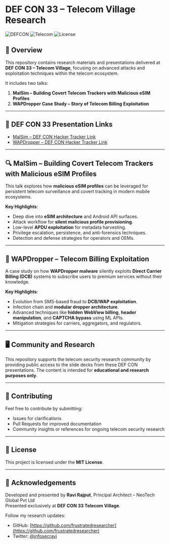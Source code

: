 
# **DEF CON 33 – Telecom Village Research**

![DEFCON](https://img.shields.io/badge/Conference-DEFCON33-black) ![Telecom](https://img.shields.io/badge/Track-Telecom%20Village-blue) ![License](https://img.shields.io/badge/License-MIT-purple)

## **📌 Overview**

This repository contains research materials and presentations delivered at **DEF CON 33 – Telecom Village**, focusing on advanced attacks and exploitation techniques within the telecom ecosystem.  

It includes two talks:  

1. **MalSim – Building Covert Telecom Trackers with Malicious eSIM Profiles**  
2. **WAPDropper Case Study – Story of Telecom Billing Exploitation**

---

## **🎤 DEF CON 33 Presentation Links**

- [MalSim – DEF CON Hacker Tracker Link](https://hackertracker.app/event/?conf=DEFCON33&event=62203)  
- [WAPDropper – DEF CON Hacker Tracker Link](https://hackertracker.app/event/?conf=DEFCON33&event=62198)  

---

## **🔍 MalSim – Building Covert Telecom Trackers with Malicious eSIM Profiles**

This talk explores how **malicious eSIM profiles** can be leveraged for persistent telecom surveillance and covert tracking in modern mobile ecosystems.

**Key Highlights**:  
- Deep dive into **eSIM architecture** and Android API surfaces.  
- Attack workflow for **silent malicious profile provisioning**.  
- Low-level **APDU exploitation** for metadata harvesting.  
- Privilege escalation, persistence, and anti-forensics techniques.  
- Detection and defense strategies for operators and OEMs.  

---

## **📡 WAPDropper – Telecom Billing Exploitation**

A case study on how **WAPDropper malware** silently exploits **Direct Carrier Billing (DCB)** systems to subscribe users to premium services without their knowledge.

**Key Highlights**:  
- Evolution from SMS-based fraud to **DCB/WAP exploitation**.  
- Infection chain and **modular dropper architecture**.  
- Advanced techniques like **hidden WebView billing**, **header manipulation**, and **CAPTCHA bypass** using ML APIs.  
- Mitigation strategies for carriers, aggregators, and regulators.  

---

## **🖥 Community and Research**

This repository supports the telecom security research community by providing public access to the slide decks from these DEF CON presentations. The content is intended for **educational and research purposes only**.

---

## **🤝 Contributing**

Feel free to contribute by submitting:  
- Issues for clarifications  
- Pull Requests for improved documentation  
- Community insights or references for ongoing telecom security research  

---

## **📜 License**

This project is licensed under the **MIT License**.  

---

## **🙌 Acknowledgements**

Developed and presented by **Ravi Rajput**, Principal Architect – NeoTech Global Pvt Ltd  
Presented exclusively at **DEF CON 33 Telecom Village**.  

Follow my research updates:  
- GitHub: [https://github.com/frustratedresearcher](https://github.com/frustratedresearcher)  
- Twitter: [@infosecravi](https://twitter.com/infosecravi)  
